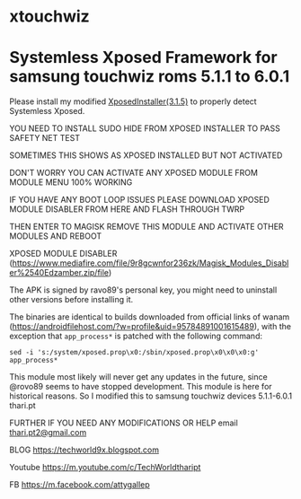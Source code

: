 # xtouchwiz
# Systemless Xposed Framework for samsung touchwiz roms 5.1.1 to 6.0.1

Please install my modified [XposedInstaller(3.1.5)](https://www.mediafire.com/file/hjqcrr68a9tqvsl/XposedInstaller_3.1.5-Magisk.apk/file) to properly detect Systemless Xposed.

YOU NEED TO INSTALL SUDO HIDE FROM XPOSED INSTALLER TO PASS SAFETY NET TEST

SOMETIMES THIS SHOWS AS XPOSED INSTALLED BUT NOT ACTIVATED

DON'T WORRY YOU CAN ACTIVATE ANY XPOSED MODULE FROM  MODULE MENU 100% WORKING

IF YOU HAVE ANY BOOT LOOP ISSUES PLEASE DOWNLOAD XPOSED MODULE DISABLER FROM HERE AND FLASH THROUGH TWRP

THEN ENTER TO MAGISK REMOVE THIS MODULE AND ACTIVATE OTHER MODULES AND REBOOT

XPOSED MODULE DISABLER (https://www.mediafire.com/file/9r8gcwnfor236zk/Magisk_Modules_Disabler%2540Edzamber.zip/file)

The APK is signed by ravo89's personal key, you might need to uninstall other versions before installing it.

The binaries are identical to builds downloaded from official links of wanam (https://androidfilehost.com/?w=profile&uid=95784891001615489), with the exception that `app_process*` is patched with the following command:

`sed -i 's:/system/xposed.prop\x0:/sbin/xposed.prop\x0\x0\x0:g' app_process*`

This module most likely will never get any updates in the future, since @rovo89 seems to have stopped development. This module is here for historical reasons.
So I modified this to samsung touchwiz devices 5.1.1-6.0.1
thari.pt

FURTHER IF YOU NEED ANY MODIFICATIONS OR HELP
email
thari.pt2@gmail.com

BLOG
https://techworld9x.blogspot.com

Youtube
https://m.youtube.com/c/TechWorldthaript

FB
https://m.facebook.com/attygallep
